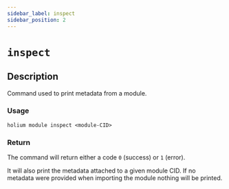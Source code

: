 ```yaml
---
sidebar_label: inspect
sidebar_position: 2
---
```


# `inspect`

## Description

Command used to print metadata from a module.

### Usage

`holium module inspect <module-CID>`

### Return

The command will return either a code `0` (success) or `1` (error).

It will also print the metadata attached to a given module CID. If no metadata were provided when
importing the module nothing will be printed.
